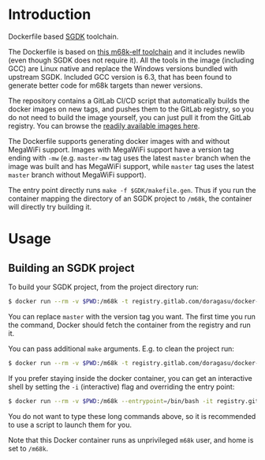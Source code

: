 # Introduction

Dockerfile based [SGDK](https://github.com/Stephane-D/SGDK/) toolchain.

The Dockerfile is based on [this m68k-elf toolchain](https://gitlab.com/doragasu/docker-deb-m68k) and it includes newlib (even though SGDK does not require it). All the tools in the image (including GCC) are Linux native and replace the Windows versions bundled with upstream SGDK. Included GCC version is 6.3, that has been found to generate better code for m68k targets than newer versions.

The repository contains a GitLab CI/CD script that automatically builds the docker images on new tags, and pushes them to the GitLab registry, so you do not need to build the image yourself, you can just pull it from the GitLab registry. You can browse the [readily available images here](https://gitlab.com/doragasu/docker-sgdk/container_registry).

The Dockerfile supports generating docker images with and without MegaWiFi support. Images with MegaWiFi support have a version tag ending with `-mw` (e.g. `master-mw` tag uses the latest `master` branch when the image was built and has MegaWiFi support, while `master` tag uses the latest `master` branch without MegaWiFi support).

The entry point directly runs `make -f $GDK/makefile.gen`. Thus if you run the container mapping the directory of an SGDK project to `/m68k`, the container will directly try building it.

# Usage

## Building an SGDK project

To build your SGDK project, from the project directory run:

```bash
$ docker run --rm -v $PWD:/m68k -t registry.gitlab.com/doragasu/docker-sgdk:master
```

You can replace `master` with the version tag you want. The first time you run the command, Docker should fetch the container from the registry and run it.

You can pass additional `make` arguments. E.g. to clean the project run:

```bash
$ docker run --rm -v $PWD:/m68k -t registry.gitlab.com/doragasu/docker-sgdk:master clean
```

If you prefer staying inside the docker container, you can get an interactive shell by setting the `-i` (interactive) flag and overriding the entry point:

```bash
$ docker run --rm -v $PWD:/m68k --entrypoint=/bin/bash -it registry.gitlab.com/doragasu/docker-sgdk:master
```

You do not want to type these long commands above, so it is recommended to use a script to launch them for you.

Note that this Docker container runs as unprivileged `m68k` user, and home is set to `/m68k`.
